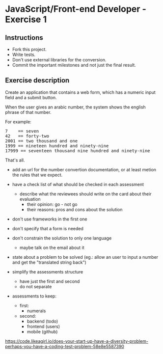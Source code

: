 # JavaScript/Front-end Developer - Exercise 1

## Instructions

- Fork this project.
- Write tests.
- Don't use external libraries for the conversion.
- Commit the important milestones and not just the final result.

## Exercise description

Create an application that contains a web form, which has a numeric input field and a submit button.

When the user gives an arabic number, the system shows the english phrase of that number.

For example:
<pre>
7    == seven
42   == forty-two
2001 == two thousand and one
1999 == nineteen hundred and ninety-nine
17999 == seventeen thousand nine hundred and ninety-nine
</pre>

That's all.


- add an url for the number convertion documentation, or at least metion the rules that we expect.
- have a check list of what should be checked in each assessment
    - describe what the reviewees should write on the card about their evaluation
        - their opinion: go - not go
        - their reasons: pros and cons about the solution
- don't use frameworks in the first one
- don't specify that a form is needed
- don't constrain the solution to only one language
    - maybe talk on the email about it
- state about a problem to be solved (eg.: allow an user to input a number and get the "translated string back")
- simplify the assessments structure
    - have just the first and second
    - do not separate 

- assessments to keep:
    - first:
        - numerals
    - second:
        - backend (todo)
        - frontend (users)
        - mobile (github)

https://code.likeagirl.io/does-your-start-up-have-a-diversity-problem-perhaps-you-have-a-coding-test-problem-58e8e5587390
